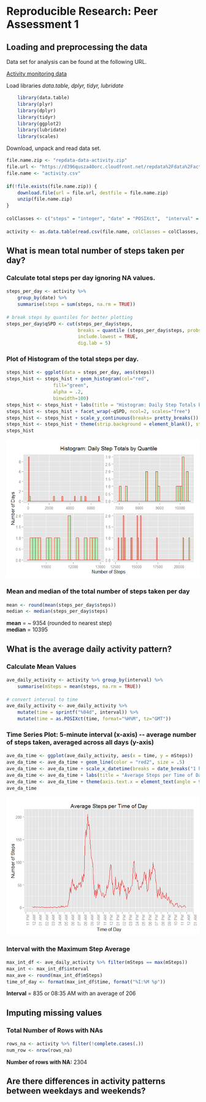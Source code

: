 # Reproducible Research: Peer Assessment 1


## Loading and preprocessing the data

Data set for analysis can be found at the following URL.  

[Activity monitoring data](https://d396qusza40orc.cloudfront.net/repdata%2Fdata%2Factivity.zip)

Load libraries _data.table, dplyr, tidyr, lubridate_


```r
    library(data.table)
    library(plyr)
    library(dplyr)
    library(tidyr)
    library(ggplot2)
    library(lubridate)
    library(scales)
```

Download, unpack and read data set.


```r
file.name.zip <- "repdata-data-activity.zip"
file.url <- "https://d396qusza40orc.cloudfront.net/repdata%2Fdata%2Factivity.zip"
file.name <- "activity.csv"

if(!file.exists(file.name.zip)) {
    download.file(url = file.url, destfile = file.name.zip)
    unzip(file.name.zip)
}

colClasses <- c("steps" = "integer", "date" = "POSIXct",  "interval" = "integer")

activity <- as.data.table(read.csv(file.name, colClasses = colClasses, stringsAsFactors=FALSE))
```

## What is mean total number of steps taken per day?

### Calculate total steps per day ignoring NA values.  


```r
steps_per_day <- activity %>% 
    group_by(date) %>% 
    summarise(steps = sum(steps, na.rm = TRUE))

# break steps by quantiles for better plotting
steps_per_day$qSPD <- cut(steps_per_day$steps, 
                          breaks = quantile (steps_per_day$steps, probs = c(0, .25, .50, .75, 1)), 
                          include.lowest = TRUE,
                          dig.lab = 5)
```

### Plot of Histogram of the total steps per day. 


```r
steps_hist <- ggplot(data = steps_per_day, aes(steps))
steps_hist <- steps_hist + geom_histogram(col="red", 
                 fill="green", 
                 alpha = .2,
                 binwidth=100)
steps_hist <- steps_hist + labs(title = "Histogram: Daily Step Totals by Quantile", x = "Number of Steps", y = "Number of Days")
steps_hist <- steps_hist + facet_wrap(~qSPD, ncol=2, scales="free")
steps_hist <- steps_hist + scale_y_continuous(breaks= pretty_breaks())
steps_hist <- steps_hist + theme(strip.background = element_blank(), strip.text = element_blank())
steps_hist
```

![](PA1_template_files/figure-html/unnamed-chunk-4-1.png) 

### Mean and median of the total number of steps taken per day


```r
mean <- round(mean(steps_per_day$steps))
median <- median(steps_per_day$steps)
```

**mean** = ~ 9354 (rounded to nearest step)  
**median** = 10395  



## What is the average daily activity pattern?

### Calculate Mean Values

```r
ave_daily_activity <- activity %>% group_by(interval) %>% 
    summarise(mSteps = mean(steps, na.rm = TRUE))

# convert interval to time
ave_daily_activity <- ave_daily_activity %>% 
    mutate(time = sprintf("%04d", interval)) %>% 
    mutate(time = as.POSIXct(time, format="%H%M", tz="GMT"))
```

### Time Series Plot: 5-minute interval (x-axis) -- average number of steps taken, averaged across all days (y-axis)


```r
ave_da_time <- ggplot(ave_daily_activity, aes(x = time, y = mSteps))
ave_da_time <- ave_da_time + geom_line(color = "red2", size = .5)
ave_da_time <- ave_da_time + scale_x_datetime(breaks = date_breaks("1 hour"), labels = date_format("%I %p"))
ave_da_time <- ave_da_time + labs(title = "Average Steps per Time of Day", x = "Time of Day", y = "Number of Steps")
ave_da_time <- ave_da_time + theme(axis.text.x = element_text(angle = 90, hjust = 1))
ave_da_time
```

![](PA1_template_files/figure-html/unnamed-chunk-7-1.png) 

### Interval with the Maximum Step Average 


```r
max_int_df <- ave_daily_activity %>% filter(mSteps == max(mSteps))
max_int <- max_int_df$interval
max_ave <- round(max_int_df$mSteps)
time_of_day <- format(max_int_df$time, format("%I:%M %p"))
```
**Interval** = 835 or 08:35 AM with an average of 206


## Imputing missing values

### Total Number of Rows with NAs


```r
rows_na <- activity %>% filter(!complete.cases(.))
num_row <- nrow(rows_na)
```
**Number of rows with NA:** 2304



## Are there differences in activity patterns between weekdays and weekends?

